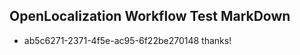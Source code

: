 ## OpenLocalization Workflow Test MarkDown
* ab5c6271-2371-4f5e-ac95-6f22be270148 thanks!

<!--HONumber=Jul16_HO4-->


